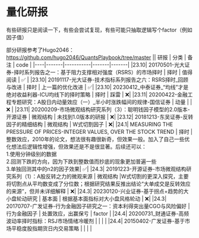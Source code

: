 # 量化研报

有些研报只是阅读一下，有些会尝试复现，有些可能只抽取逻辑写个factor（例如因子值）

部分研报参考了Hugo2046：https://github.com/hugo2046/QuantsPlaybook/tree/master
|| 研报  | 分类       | 备注  | code  |
|----|-------|-----------|-------|-------|
|23.10| 20170501-光大证券-择时系列报告之一：基于阻力支撑相对强度（RSRS）的市场择时  | 择时  | 值得阅读  | ✅ |
|23.10| 20191117-光大证券-技术指标系列报告之六：RSRS择时_回顾与改进  | 择时  | 上一篇的优化改进     | ✅|
|23.10| 20230412_中泰证券_“均线”才是绝对收益利器-ICU均线下的择时策略  | 择时  | 踩雷    | ❌|
|23.11| 20200422-金融工程专题研究：A股日内动量效应（一）_半小时涨跌幅间的规律-国信证券  | 动量  |    | ❌  |
|23.11| 20200209-市场微观结构研究系列（3）：聪明钱因子模型的2.0版本-开源证券  | 微观结构  | 未找到1.0版本的研报     | ❌|
|23.12| 20181213-东吴证券-反转因子的精细结构  | 微观结构  | W式切割因子   | ❌|
|24.1| MEASURING THE PRESSURE OF PRICES-INTEGER VALUES, OVER THE STOCK TREND  | 择时  | 整数效应，2010年的论文，想法很有趣很新奇，但效果一般。加入了自己一些优化想法后逻辑性增强，但效果还是不是很显著。后续还可以：<br> 1.使用分钟级别的数据<br>2.回测下跌的方向，因为下跌到整数值而抄底的现象更加普遍一些<br>3.单独回测其中的n2的因子效果| ✅|
|24.3| 20191223-开源证券-市场微观结构研究系列（1）：A股反转之力的微观来源  | 微观结构  |W式切割的更深入探究，主要将切割点从平均数变成了分位数；根据研究结果反推出结论“大单成交是反转效应的来源”，但并未详细解释     | ❌|
|24.3| 20230120-兴业证券-基于拐点+趋势的大小盘轮动研究 | 基本面 |  根据基本面指标对大小盘风格轮动  | ❌|
|24.3| 20170707-广发证券-行为金融因子研究之一：资本利得突出量CGO与风险偏好 | 行为金融因子 |  处置效应，出赢保亏  | factor |
|24.4| 20200731_财通证券-高频波动率择时指标：RSJ市场情绪冷暖剂 |  |    |  |
|24.4| 20150402-广发证券-基于市场平稳度股指期货日内交易策略 |  |    |  |

